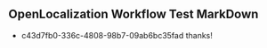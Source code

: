 ## OpenLocalization Workflow Test MarkDown
* c43d7fb0-336c-4808-98b7-09ab6bc35fad 
thanks!<!--HONumber=Mar16_HO2-->

